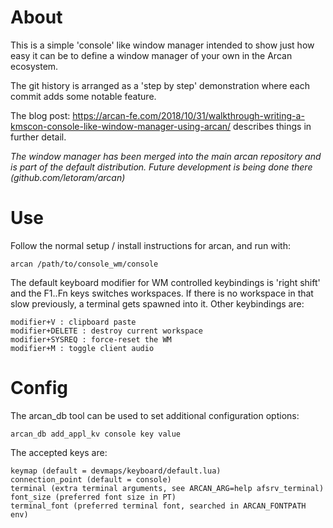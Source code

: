About
=====

This is a simple 'console' like window manager intended to show just how easy
it can be to define a window manager of your own in the Arcan ecosystem.

The git history is arranged as a 'step by step' demonstration where each
commit adds some notable feature.

The blog post:
https://arcan-fe.com/2018/10/31/walkthrough-writing-a-kmscon-console-like-window-manager-using-arcan/
describes things in further detail.

_The window manager has been merged into the main arcan repository and is part of the
default distribution. Future development is being done there (github.com/letoram/arcan)_

Use
===

Follow the normal setup / install instructions for arcan, and run with:

    arcan /path/to/console_wm/console

The default keyboard modifier for WM controlled keybindings is 'right shift'
and the F1..Fn keys switches workspaces. If there is no workspace in that slow
previously, a terminal gets spawned into it. Other keybindings are:

    modifier+V : clipboard paste
    modifier+DELETE : destroy current workspace
    modifier+SYSREQ : force-reset the WM
    modifier+M : toggle client audio

Config
===

The arcan\_db tool can be used to set additional configuration options:

    arcan_db add_appl_kv console key value

The accepted keys are:

    keymap (default = devmaps/keyboard/default.lua)
    connection_point (default = console)
    terminal (extra terminal arguments, see ARCAN_ARG=help afsrv_terminal)
    font_size (preferred font size in PT)
    terminal_font (preferred terminal font, searched in ARCAN_FONTPATH env)


